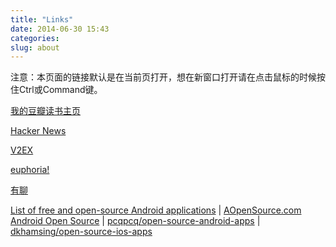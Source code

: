 ```yaml
---
title: "Links"
date: 2014-06-30 15:43
categories:
slug: about
---
```


注意：本页面的链接默认是在当前页打开，想在新窗口打开请在点击鼠标的时候按住Ctrl或Command键。

[我的豆瓣读书主页](http://www.douban.com/people/lvxiaoyu/)

[Hacker News](https://news.ycombinator.com/)

[V2EX](http://v2ex.com/)

[euphoria!](https://euphoria.io/)

[有聊](http://www.yochat.cn/)

[List of free and open-source Android applications](https://en.wikipedia.org/wiki/List_of_free_and_open-source_Android_applications) |
[AOpenSource.com Android Open Source](http://www.aopensource.com/) |
[pcqpcq/open-source-android-apps](https://github.com/pcqpcq/open-source-android-apps) |
[dkhamsing/open-source-ios-apps](https://github.com/dkhamsing/open-source-ios-apps)



